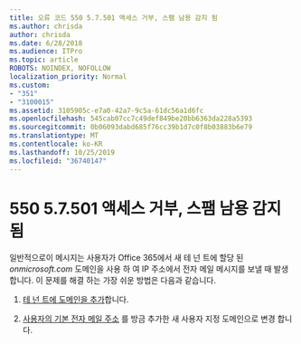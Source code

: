 ```yaml
---
title: 오류 코드 550 5.7.501 액세스 거부, 스팸 남용 감지 됨
ms.author: chrisda
author: chrisda
ms.date: 6/28/2018
ms.audience: ITPro
ms.topic: article
ROBOTS: NOINDEX, NOFOLLOW
localization_priority: Normal
ms.custom:
- "351"
- "3100015"
ms.assetid: 3105905c-e7a0-42a7-9c5a-61dc56a1d6fc
ms.openlocfilehash: 545cab07cc7c49def849be20bb6363da228a5393
ms.sourcegitcommit: 0b06093dabd685f76cc39b1d7c0f8b03883b6e79
ms.translationtype: MT
ms.contentlocale: ko-KR
ms.lasthandoff: 10/25/2019
ms.locfileid: "36740147"
---
```

# <a name="550-57501-access-denied-spam-abuse-detected"></a>550 5.7.501 액세스 거부, 스팸 남용 감지 됨

일반적으로이 메시지는 사용자가 Office 365에서 새 테 넌 트에 할당 된 *onmicrosoft.com* 도메인을 사용 하 여 IP 주소에서 전자 메일 메시지를 보낼 때 발생 합니다. 이 문제를 해결 하는 가장 쉬운 방법은 다음과 같습니다.

1. [테 넌 트에 도메인을 추가](https://docs.microsoft.com//office365/admin/setup/add-domain)합니다.

2. [사용자의 기본 전자 메일 주소](https://docs.microsoft.com//office365/admin/add-users/change-a-user-name-and-email-address) 를 방금 추가한 새 사용자 지정 도메인으로 변경 합니다.
